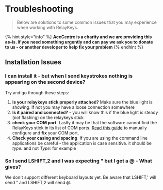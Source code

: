 # Troubleshooting

> Below are solutions to some common issues that you may experience when working with RelayKeys.

{% hint style="info" %}
**AceCentre is a charity and we are providing this as-is. If you need something urgently and can pay we ask you to donate to us - or another developer to help fix your problem**
{% endhint %}

## Installation Issues

### I can install it - but when I send keystrokes nothing is appearing on the second device?

Try and go through these steps:

1. **Is your relaykeys stick properly attached?** Make sure the blue light is showing. If not you may have a loose connection somewhere
2. **Is it paired and connected?** - you will know this if the blue light is steady (_not_ flashing) on the relaykeys stick
3. **check your COM port**. Lastly it may be that the software cannot find the RelayKeys stick in its list of COM ports. [Read this guide](../cli/relaykeys-cfg.html#dev-defining-your-port-of-the-relaykeys-hardware) to manually configure and **fix** your COM port.
4. **Check your casing and spacing**. If you are using the command line applications be careful - the application is case sensitive. it should be _type:_ and not _Type:_ for example

### So I send LSHIFT,2 and I was expecting " but I get a @ - What gives?

We don't support different keyboard layouts yet. Be aware that LSHIFT,' will send " and LSHIFT,2 will send @.

